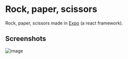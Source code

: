# Rock, paper, scissors

Rock, paper, scissors made in [Expo](https://expo.dev/) (a react framework).

## Screenshots
![image](https://github.com/JamieBurridge/rock-paper-scissors/assets/80159413/8bdd5b9e-2334-4298-be52-7895395d0392)


